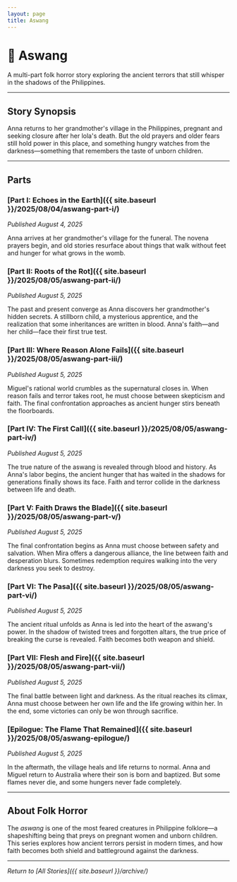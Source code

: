 ```yaml
---
layout: page
title: Aswang
---
```


# 📖 Aswang

A multi-part folk horror story exploring the ancient terrors that still whisper in the shadows of the Philippines.

---

## Story Synopsis

Anna returns to her grandmother's village in the Philippines, pregnant and seeking closure after her lola's death. But the old prayers and older fears still hold power in this place, and something hungry watches from the darkness—something that remembers the taste of unborn children.

---

## Parts

### [Part I: Echoes in the Earth]({{ site.baseurl }}/2025/08/04/aswang-part-i/)
*Published August 4, 2025*

Anna arrives at her grandmother's village for the funeral. The novena prayers begin, and old stories resurface about things that walk without feet and hunger for what grows in the womb.

### [Part II: Roots of the Rot]({{ site.baseurl }}/2025/08/05/aswang-part-ii/)
*Published August 5, 2025*

The past and present converge as Anna discovers her grandmother's hidden secrets. A stillborn child, a mysterious apprentice, and the realization that some inheritances are written in blood. Anna's faith—and her child—face their first true test.

### [Part III: Where Reason Alone Fails]({{ site.baseurl }}/2025/08/05/aswang-part-iii/)
*Published August 5, 2025*

Miguel's rational world crumbles as the supernatural closes in. When reason fails and terror takes root, he must choose between skepticism and faith. The final confrontation approaches as ancient hunger stirs beneath the floorboards.

### [Part IV: The First Call]({{ site.baseurl }}/2025/08/05/aswang-part-iv/)
*Published August 5, 2025*

The true nature of the aswang is revealed through blood and history. As Anna's labor begins, the ancient hunger that has waited in the shadows for generations finally shows its face. Faith and terror collide in the darkness between life and death.

### [Part V: Faith Draws the Blade]({{ site.baseurl }}/2025/08/05/aswang-part-v/)
*Published August 5, 2025*

The final confrontation begins as Anna must choose between safety and salvation. When Mira offers a dangerous alliance, the line between faith and desperation blurs. Sometimes redemption requires walking into the very darkness you seek to destroy.

### [Part VI: The Pasa]({{ site.baseurl }}/2025/08/05/aswang-part-vi/)
*Published August 5, 2025*

The ancient ritual unfolds as Anna is led into the heart of the aswang's power. In the shadow of twisted trees and forgotten altars, the true price of breaking the curse is revealed. Faith becomes both weapon and shield.

### [Part VII: Flesh and Fire]({{ site.baseurl }}/2025/08/05/aswang-part-vii/)
*Published August 5, 2025*

The final battle between light and darkness. As the ritual reaches its climax, Anna must choose between her own life and the life growing within her. In the end, some victories can only be won through sacrifice.

### [Epilogue: The Flame That Remained]({{ site.baseurl }}/2025/08/05/aswang-epilogue/)
*Published August 5, 2025*

In the aftermath, the village heals and life returns to normal. Anna and Miguel return to Australia where their son is born and baptized. But some flames never die, and some hungers never fade completely.

---

## About Folk Horror

The *aswang* is one of the most feared creatures in Philippine folklore—a shapeshifting being that preys on pregnant women and unborn children. This series explores how ancient terrors persist in modern times, and how faith becomes both shield and battleground against the darkness.

---

*Return to [All Stories]({{ site.baseurl }}/archive/)*
